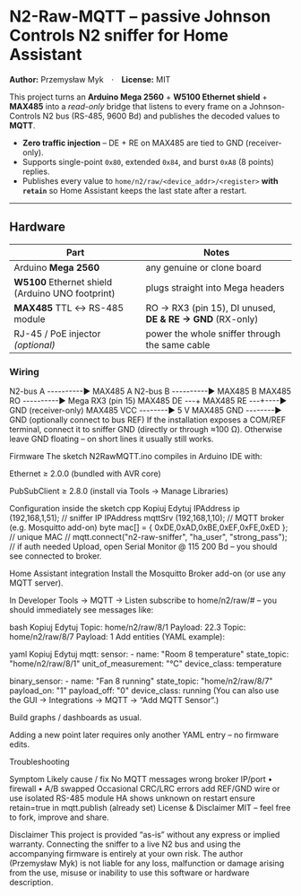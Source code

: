# N2-Raw-MQTT – passive Johnson Controls N2 sniffer for Home Assistant

**Author:** Przemysław Myk · **License:** MIT

This project turns an **Arduino Mega 2560** + **W5100 Ethernet shield** + **MAX485** into a *read-only* bridge that listens to every frame on a Johnson-Controls N2 bus (RS-485, 9600 Bd) and publishes the decoded values to **MQTT**.

* **Zero traffic injection** – DE + RE on MAX485 are tied to GND (receiver-only).
* Supports single-point `0x80`, extended `0x84`, and burst `0xA8` (8 points) replies.
* Publishes every value to `home/n2/raw/<device_addr>/<register>` **with `retain`** so Home Assistant keeps the last state after a restart.

---

## Hardware

| Part                                              | Notes                                                          |
| ------------------------------------------------- | -------------------------------------------------------------- |
| Arduino **Mega 2560**                             | any genuine or clone board                                     |
| **W5100** Ethernet shield (Arduino UNO footprint) | plugs straight into Mega headers                               |
| **MAX485** TTL ↔ RS-485 module                    | RO → RX3 (pin 15), DI unused, **DE & RE → GND** (RX-only)      |
| RJ-45 / PoE injector *(optional)*                 | power the whole sniffer through the same cable                 |

### Wiring


N2-bus A  ----------► MAX485 A
N2-bus B  ----------► MAX485 B
MAX485 RO ----------► Mega RX3 (pin 15)
MAX485 DE ---+
MAX485 RE ---+----► GND   (receiver-only)
MAX485 VCC --------► 5 V
MAX485 GND --------► GND  (optionally connect to bus REF)
If the installation exposes a COM/REF terminal, connect it to sniffer GND (directly or through ≈100 Ω). Otherwise leave GND floating – on short lines it usually still works.

Firmware
The sketch N2RawMQTT.ino compiles in Arduino IDE with:

Ethernet ≥ 2.0.0 (bundled with AVR core)

PubSubClient ≥ 2.8.0 (install via Tools → Manage Libraries)

Configuration inside the sketch
cpp
Kopiuj
Edytuj
IPAddress ip      (192,168,1,51);   // sniffer IP
IPAddress mqttSrv (192,168,1,10);   // MQTT broker (e.g. Mosquitto add-on)
byte mac[] = { 0xDE,0xAD,0xBE,0xEF,0xFE,0xED }; // unique MAC
// mqtt.connect("n2-raw-sniffer", "ha_user", "strong_pass"); // if auth needed
Upload, open Serial Monitor @ 115 200 Bd – you should see connected to broker.

Home Assistant integration
Install the Mosquitto Broker add-on (or use any MQTT server).

In Developer Tools → MQTT → Listen subscribe to home/n2/raw/# – you should immediately see messages like:

bash
Kopiuj
Edytuj
Topic: home/n2/raw/8/1   Payload: 22.3
Topic: home/n2/raw/8/7   Payload: 1
Add entities (YAML example):

yaml
Kopiuj
Edytuj
mqtt:
  sensor:
    - name: "Room 8 temperature"
      state_topic: "home/n2/raw/8/1"
      unit_of_measurement: "°C"
      device_class: temperature

  binary_sensor:
    - name: "Fan 8 running"
      state_topic: "home/n2/raw/8/7"
      payload_on: "1"
      payload_off: "0"
      device_class: running
(You can also use the GUI → Integrations → MQTT → “Add MQTT Sensor”.)

Build graphs / dashboards as usual.

Adding a new point later requires only another YAML entry – no firmware edits.

Troubleshooting

Symptom	Likely cause / fix
No MQTT messages	wrong broker IP/port • firewall • A/B swapped
Occasional CRC/LRC errors	add REF/GND wire or use isolated RS-485 module
HA shows unknown on restart	ensure retain=true in mqtt.publish (already set)
License & Disclaimer
MIT – feel free to fork, improve and share.

Disclaimer
This project is provided “as-is” without any express or implied warranty.
Connecting the sniffer to a live N2 bus and using the accompanying firmware is entirely at your own risk.
The author (Przemysław Myk) is not liable for any loss, malfunction or damage arising from the use, misuse or inability to use this software or hardware description.
